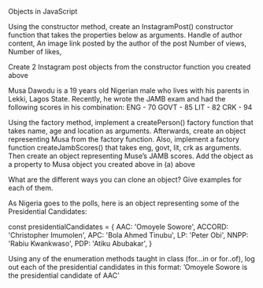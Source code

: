 Objects in JavaScript 


Using the constructor method, create an InstagramPost() constructor function that takes the properties below as arguments.
Handle of author
content, 
An image link posted by the author of the post
Number of views, 
Number of likes, 

Create 2 Instagram post objects from the constructor function you created above

Musa Dawodu is a 19 years old Nigerian male who lives with his parents in Lekki, Lagos State. Recently, he wrote the JAMB exam and had the following scores in his combination:
ENG - 70
GOVT - 85
LIT - 82
CRK - 94

Using the factory method, implement a createPerson() factory function that takes name, age and location as arguments. Afterwards, create an object representing Musa from the factory function. 
Also, implement a factory function createJambScores() that takes eng, govt, lit, crk as arguments. Then create an object representing Muse’s JAMB scores. Add the object as a property to Musa object you created above in (a) above

What are the different ways you can clone an object? Give examples for each of them.

As Nigeria goes to the polls, here is an object representing some of the Presidential Candidates:

const presidentialCandidates = {
   AAC: 'Omoyele Sowore',
   ACCORD: 'Christopher Imumolen',
   APC: 'Bola Ahmed Tinubu',
   LP: 'Peter Obi',
   NNPP: 'Rabiu Kwankwaso',
   PDP: 'Atiku Abubakar',
}


Using any of the enumeration methods taught in class (for…in  or for..of), log out each of the presidential candidates in this format:
	’Omoyele Sowore is the presidential candidate of AAC’

